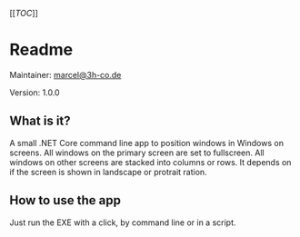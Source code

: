 [[_TOC_]]

# Readme

Maintainer: <marcel@3h-co.de>

Version: 1.0.0

## What is it?

A small .NET Core command line app to position windows in Windows on screens. 
All windows on the primary screen are set to fullscreen. All windows on other 
screens are stacked into columns or rows. It depends on if the screen is 
shown in landscape or protrait ration.

## How to use the app

Just run the EXE with a click, by command line or in a script.

